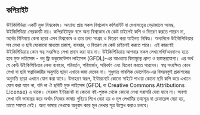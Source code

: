 ## কপিরাইট 

উইকিপিডিয়া একটি মুক্ত বিশ্বকোষ। অন্যান্য প্রায় সকল বিশ্বকোষ কপিরাইট বা মেধাসত্ত্বের বেড়াজালে আবদ্ধ, উইকিপিডিয়া সেরকমটি নয়। কপিরাইটযুক্ত বলে অন্য বিশ্বকোষ যে কেউ চাইলেই কপি ও বিতরণ করতে পারেন না, অর্থের বিনিময়ে কেনা ছাড়া এসব বিশ্বকোষ ও তার তথ্য সংগ্রহ ও বিতরণ করা আইনত নিষিদ্ধ। অন্যদিকে উইকিপিডিয়ার সব লেখা ও ছবি যেকোনো মাধ্যমে প্রকাশ, ব্যবহার, ও বিতরণ যে কেউ চাইলেই করতে পারে। এই কারণেই উইকিপিডিয়ায় কোন স্বত্ব সংরক্ষিত লেখা প্রদান করা যায় না। উইকিপিডিয়ায় আপনার সকল লেখালেখি/অবদানও হতে হবে মুক্ত লাইসেন্স - গনু ফ্রি ডকুমেন্টেশন লাইসেন্স (GFDL)-এর আওতায় বিনামূল্যে প্রাপ্য ও হস্তান্তরযোগ্য। এর অর্থ যে কেউ উইকিপিডিয়ার লেখা ব্যবহার, পরিবর্তন, পরিমার্জন, পরিবর্ধণ এবং বিতরণ করতে পারবেন।
স্বত্ব সংরক্ষিত কোন লেখা বা ছবি স্বত্বাধিকারীর অনুমতি ছাড়া এখানে জমা দেবেন না। শুধুমাত্র পাবলিক ডোমেইন-এর বিষয়বস্তুই প্রকাশকের অনুমতি ছাড়া এখানে যোগ করা যাবে। উদাহরণ স্বরূপ, ইন্টারনেটে কোনো সাইটে পাওয়া কোনো ছবি কপি করে এখানে যোগ করা যাবে না, যদি না ঐ ছবিটি মুক্ত লাইসেন্স (GFDL বা Creative Commons Attributions License) এ থাকে। সেরকম ইন্টারনেট বা কোনো বই-পুস্তক থেকে কোনো লেখা সরাসরি দেয়া যাবে না। অবশ্য লেখা যদি ভাষান্তর করে অর্থাৎ নিজের ভাষায় গুছিয়ে লিখে দেয়া হয় ও মূল লেখাটির তথ্যসূত্র বা রেফারেন্স দেয়া হয়, তাতে সমস্যা নেই। অন্য ভাষার লেখাকে অনুবাদ করে মূল লেখার সূত্র উল্লেখ করাও চলবে।